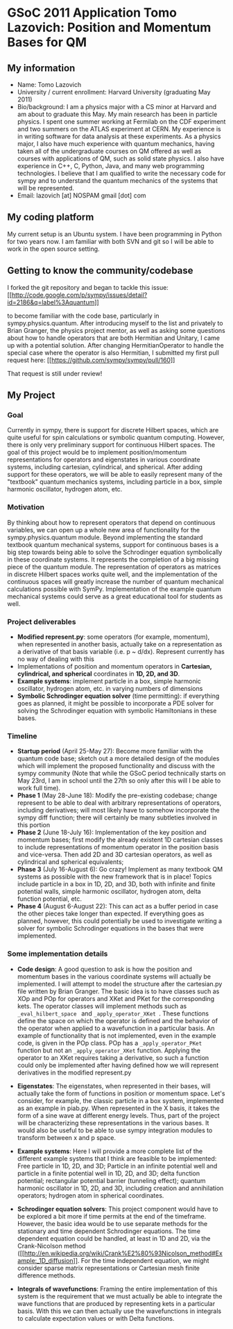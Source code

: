 GSoC 2011 Application Tomo Lazovich: Position and Momentum Bases for QM
==============================

## My information

* Name: Tomo Lazovich
* University / current enrollment: Harvard University (graduating May 2011)
* Bio/background: I am a physics major with a CS minor at Harvard and am about to graduate this May. My main research has been in particle physics. I spent one summer working at Fermilab on the CDF experiment and two summers on the ATLAS experiment at CERN. My experience is in writing software for data analysis at these experiments. As a physics major, I also have much experience with quantum mechanics, having taken all of the undergraduate courses on QM offered as well as courses with applications of QM, such as solid state physics. I also have experience in C++, C, Python, Java, and many web programming technologies. I believe that I am qualified to write the necessary code for sympy and to understand the quantum mechanics of the systems that will be represented. 
* Email: lazovich [at] NOSPAM gmail [dot] com
    
    
## My coding platform

My current setup is an Ubuntu system. I have been programming in Python for two years now. I am familiar with both SVN and git so I will be able to work in the open source setting. 

## Getting to know the community/codebase

I forked the git repository and began to tackle this issue: [[http://code.google.com/p/sympy/issues/detail?id=2186&q=label%3Aquantum]]

to become familiar with the code base, particularly in sympy.physics.quantum. After introducing myself to the list and privately to Brian Granger, the physics project mentor, as well as asking some questions about how to handle operators that are both Hermitian and Unitary, I came up with a potential solution. After changing HermitianOperator to handle the special case where the operator is also Hermitian, I submitted my first pull request here: [[https://github.com/sympy/sympy/pull/160]]

That request is still under review!

## My Project

### Goal

Currently in sympy, there is support for discrete Hilbert spaces, which are quite useful for spin calculations or symbolic quantum computing. However, there is only very preliminary support for continuous Hilbert spaces. The goal of this project would be to implement position/momentum representations for operators and eigenstates in various coordinate systems, including cartesian, cylindrical, and spherical. After adding support for these operators, we will be able to easily represent many of the "textbook" quantum mechanics systems, including particle in a box, simple harmonic oscillator, hydrogen atom, etc. 

### Motivation

By thinking about how to represent operators that depend on continuous variables, we can open up a whole new area of functionality for the sympy.physics.quantum module. Beyond implementing the standard textbook quantum mechanical systems, support for continuous bases is a big step towards being able to solve the Schrodinger equation symbolically in these coordinate systems. It represents the completion of a big missing piece of the quantum module. The representation of operators as matrices in discrete Hilbert spaces works quite well, and the implementation of the continuous spaces will greatly increase the number of quantum mechanical calculations possible with SymPy. Implementation of the example quantum mechanical systems could serve as a great educational tool for students as well. 

### Project deliverables
* **Modified represent.py**: some operators (for example, momentum), when represented in another basis, actually take on a representation as a derivative of that basis variable (i.e. p ~ d/dx). Represent currently has no way of dealing with this
* Implementations of position and momentum operators in **Cartesian, cylindrical, and spherical** coordinates in **1D, 2D, and 3D**. 
* **Example systems**: implement particle in a box, simple harmonic oscillator, hydrogen atom, etc. in varying numbers of dimensions
* **Symbolic Schrodinger equation solver** (time permitting): if everything goes as planned, it might be possible to incorporate a PDE solver for solving the Schrodinger equation with symbolic Hamiltonians in these bases.

### Timeline

* **Startup period** (April 25-May 27): Become more familiar with the quantum code base; sketch out a more detailed design of the modules which will implement the proposed functionality and discuss with the sympy community (Note that while the GSoC period technically starts on May 23rd, I am in school until the 27th so only after this will I be able to work full time).
* **Phase 1** (May 28-June 18): Modify the pre-existing codebase; change represent to be able to deal with arbitrary representations of operators, including derivatives; will most likely have to somehow incorporate the sympy diff function; there will certainly be many subtleties involved in this portion
* **Phase 2** (June 18-July 16): Implementation of the key position and momentum bases; first modify the already existent 1D cartesian classes to include representations of momentum operator in the position basis and vice-versa. Then add 2D and 3D cartesian operators, as well as cylindrical and spherical equivalents;
* **Phase 3** (July 16-August 6): Go crazy! Implement as many textbook QM systems as possible with the new framework that is in place! Topics include particle in a box in 1D, 2D, and 3D, both with infinite and finite potential walls, simple harmonic oscillator, hydrogen atom, delta function potential, etc.
* **Phase 4** (August 6-August 22): This can act as a buffer period in case the other pieces take longer than expected. If everything goes as planned, however, this could potentially be used to investigate writing a solver for symbolic Schrodinger equations in the bases that were implemented.

### Some implementation details
* **Code design**: A good question to ask is how the position and momentum bases in the various coordinate systems will actually be implemented. I will attempt to model the structure after the cartesian.py file written by Brian Granger. The basic idea is to have classes such as XOp and POp for operators and XKet and PKet for the corresponding kets. The operator classes will implement methods such as ```_eval_hilbert_space ``` and ```_apply_operator_XKet ```. These functions define the space on which the operator is defined and the behavior of the operator when applied to a wavefunction in a particular basis. An example of functionality that is not implemented, even in the example code, is given in the POp class. POp has a ```_apply_operator_PKet``` function but not an ```_apply_operator_XKet``` function. Applying the operator to an XKet requires taking a derivative, so such a function could only be implemented after having defined how we will represent derivatives in the modified represent.py

* **Eigenstates**: The eigenstates, when represented in their bases, will actually take the form of functions in position or momentum space. Let's consider, for example, the classic particle in a box system, implemented as an example in piab.py. When represented in the X basis, it takes the form of a sine wave at different energy levels. Thus, part of the project will be characterizing these representations in the various bases. It would also be useful to be able to use sympy integration modules to transform between x and p space.

* **Example systems**: Here I will provide a more complete list of the different example systems that I think are feasible to be implemented: Free particle in 1D, 2D, and 3D; Particle in an infinite potential well and particle in a finite potential well in 1D, 2D, and 3D; delta function potential; rectangular potential barrier (tunneling effect); quantum harmonic oscillator in 1D, 2D, and 3D, including creation and annihilation operators; hydrogen atom in spherical coordinates.

* **Schrodinger equation solvers**: This project component would have to be explored a bit more if time permits at the end of the timeframe. However, the basic idea would be to use separate methods for the stationary and time dependent Schrodinger equations. The time dependent equation could be handled, at least in 1D and 2D, via the Crank-Nicolson method ([[http://en.wikipedia.org/wiki/Crank%E2%80%93Nicolson_method#Example:_1D_diffusion]]. For the time independent equation, we might consider sparse matrix representations or Cartesian mesh finite difference methods.

* **Integrals of wavefunctions**: Framing the entire implementation of this system is the requirement that we must actually be able to integrate the wave functions that are produced by representing kets in a particular basis. With this we can then actually use the wavefunctions in integrals to calculate expectation values or with Delta functions. 
